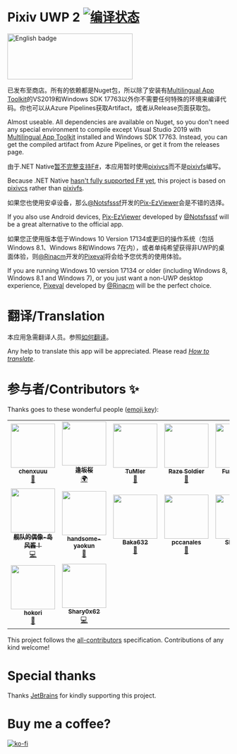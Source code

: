 # Pixiv UWP 2 [![编译状态](https://dev.azure.com/tobiichiamane/pixivfs-uwp/_apis/build/status/tobiichiamane.pixivfs-uwp?branchName=master)](https://dev.azure.com/tobiichiamane/pixivfs-uwp/_build?definitionId=1)

[<img src='https://assets.windowsphone.com/85864462-9c82-451e-9355-a3d5f874397a/English_get-it-from-MS_InvariantCulture_Default.png' alt='English badge' width=284 height=104/>](https://www.microsoft.com/store/apps/9PM8K64J71PL?cid=storebadge&ocid=badge)

已发布至商店。所有的依赖都是Nuget包，所以除了安装有[Multilingual App Toolkit](http://aka.ms/matinstall)的VS2019和Windows SDK 17763以外你不需要任何特殊的环境来编译代码。你也可以从Azure Pipelines获取Artifact，或者从Release页面获取包。

Almost useable. All dependencies are available on Nuget, so you don't need any special environment to compile except Visual Studio 2019 with [Multilingual App Toolkit](http://aka.ms/matinstall) installed and Windows SDK 17763. Instead, you can get the compiled artifact from Azure Pipelines, or get it from the releases page.

由于.NET Native[暂不完整支持F#](https://github.com/dotnet/corert/issues/6055)，本应用暂时使用[pixivcs](https://github.com/tobiichiamane/pixivcs)而不是[pixivfs](https://github.com/tobiichiamane/pixivfs)编写。

Because .NET Native [hasn't fully supported F# yet](https://github.com/dotnet/corert/issues/6055), this project is based on [pixivcs](https://github.com/tobiichiamane/pixivcs) rather than [pixivfs](https://github.com/tobiichiamane/pixivfs). 

如果您也使用安卓设备，那么[@Notsfsssf](https://github.com/Notsfsssf)开发的[Pix-EzViewer](https://github.com/Notsfsssf/Pix-EzViewer)会是不错的选择。

If you also use Android devices, [Pix-EzViewer](https://github.com/Notsfsssf/Pix-EzViewer) developed by [@Notsfsssf](https://github.com/Notsfsssf) will be a great alternative to the official app.

如果您正使用版本低于Windows 10 Version 17134或更旧的操作系统（包括Windows 8.1、Windows 8和Windows 7在内），或者单纯希望获得非UWP的桌面体验，则[@Rinacm](https://github.com/Rinacm)开发的[Pixeval](https://github.com/Rinacm/Pixeval)将会给予您优秀的使用体验。

If you are running Windows 10 version 17134 or older (including Windows 8, Windows 8.1 and Windows 7), or you just want a non-UWP desktop experience, [Pixeval](https://github.com/Rinacm/Pixeval) developed by [@Rinacm](https://github.com/Rinacm) will be the perfect choice.

# 翻译/Translation

本应用急需翻译人员。参照[如何翻译](https://github.com/tobiichiamane/pixivfs-uwp/blob/master/Translate.md)。

Any help to translate this app will be appreciated. Please read [*How to translate*](https://github.com/tobiichiamane/pixivfs-uwp/blob/master/Translate.md).

# 参与者/Contributors ✨

Thanks goes to these wonderful people ([emoji key](https://allcontributors.org/docs/en/emoji-key)):

<!-- ALL-CONTRIBUTORS-LIST:START - Do not remove or modify this section -->
<!-- prettier-ignore-start -->
<!-- markdownlint-disable -->
<table>
  <tr>
    <td align="center"><a href="https://www.chenxublog.com/"><img src="https://avatars3.githubusercontent.com/u/10357394?v=4" width="100px;" alt=""/><br /><sub><b>chenxuuu</b></sub></a><br /><a href="https://github.com/tobiichiamane/pixivfs-uwp/commits?author=chenxuuu" title="Documentation">📖</a></td>
    <td align="center"><a href="https://qaq.jp"><img src="https://avatars1.githubusercontent.com/u/24848528?v=4" width="100px;" alt=""/><br /><sub><b>逢坂桜</b></sub></a><br /><a href="#translation-SakuraSa233" title="Translation">🌍</a></td>
    <td align="center"><a href="https://github.com/TuMIer"><img src="https://avatars2.githubusercontent.com/u/45781074?v=4" width="100px;" alt=""/><br /><sub><b>TuMIer</b></sub></a><br /><a href="https://github.com/tobiichiamane/pixivfs-uwp/issues?q=author%3ATuMIer" title="Bug reports">🐛</a></td>
    <td align="center"><a href="http://razesoldier.cn"><img src="https://avatars0.githubusercontent.com/u/29511518?v=4" width="100px;" alt=""/><br /><sub><b>Raze Soldier</b></sub></a><br /><a href="https://github.com/tobiichiamane/pixivfs-uwp/issues?q=author%3ARazeSoldier" title="Bug reports">🐛</a></td>
    <td align="center"><a href="https://github.com/Funny-ppt"><img src="https://avatars3.githubusercontent.com/u/48616775?v=4" width="100px;" alt=""/><br /><sub><b>Funny-ppt</b></sub></a><br /><a href="https://github.com/tobiichiamane/pixivfs-uwp/issues?q=author%3AFunny-ppt" title="Bug reports">🐛</a></td>
    <td align="center"><a href="https://github.com/dsyo2008"><img src="https://avatars2.githubusercontent.com/u/3739056?v=4" width="100px;" alt=""/><br /><sub><b>dsyo2008</b></sub></a><br /><a href="#ideas-dsyo2008" title="Ideas, Planning, & Feedback">🤔</a></td>
    <td align="center"><a href="https://github.com/ZeroSimple"><img src="https://avatars2.githubusercontent.com/u/22572927?v=4" width="100px;" alt=""/><br /><sub><b>Henry He</b></sub></a><br /><a href="https://github.com/tobiichiamane/pixivfs-uwp/issues?q=author%3AZeroSimple" title="Bug reports">🐛</a> <a href="https://github.com/tobiichiamane/pixivfs-uwp/commits?author=ZeroSimple" title="Code">💻</a></td>
  </tr>
  <tr>
    <td align="center"><a href="https://github.com/frg2089"><img src="https://avatars0.githubusercontent.com/u/42184238?v=4" width="100px;" alt=""/><br /><sub><b>舰队的偶像-岛风酱！</b></sub></a><br /><a href="https://github.com/tobiichiamane/pixivfs-uwp/commits?author=frg2089" title="Code">💻</a></td>
    <td align="center"><a href="https://github.com/handsome-yaokun"><img src="https://avatars1.githubusercontent.com/u/48851792?v=4" width="100px;" alt=""/><br /><sub><b>handsome-yaokun</b></sub></a><br /><a href="https://github.com/tobiichiamane/pixivfs-uwp/issues?q=author%3Ahandsome-yaokun" title="Bug reports">🐛</a></td>
    <td align="center"><a href="https://github.com/Baka632"><img src="https://avatars1.githubusercontent.com/u/48171809?v=4" width="100px;" alt=""/><br /><sub><b>Baka632</b></sub></a><br /><a href="https://github.com/tobiichiamane/pixivfs-uwp/issues?q=author%3ABaka632" title="Bug reports">🐛</a></td>
    <td align="center"><a href="https://github.com/pccanales"><img src="https://avatars3.githubusercontent.com/u/57200458?v=4" width="100px;" alt=""/><br /><sub><b>pccanales</b></sub></a><br /><a href="https://github.com/tobiichiamane/pixivfs-uwp/issues?q=author%3Apccanales" title="Bug reports">🐛</a></td>
    <td align="center"><a href="https://github.com/SLK-xlw"><img src="https://avatars0.githubusercontent.com/u/57425595?v=4" width="100px;" alt=""/><br /><sub><b>SLK-xlw</b></sub></a><br /><a href="https://github.com/tobiichiamane/pixivfs-uwp/issues?q=author%3ASLK-xlw" title="Bug reports">🐛</a></td>
    <td align="center"><a href="https://github.com/Stars-sea"><img src="https://avatars0.githubusercontent.com/u/47738830?v=4" width="100px;" alt=""/><br /><sub><b>Star sea</b></sub></a><br /><a href="https://github.com/tobiichiamane/pixivfs-uwp/issues?q=author%3AStars-sea" title="Bug reports">🐛</a></td>
    <td align="center"><a href="https://github.com/Feng-Bu-Jue"><img src="https://avatars0.githubusercontent.com/u/31085556?v=4" width="100px;" alt=""/><br /><sub><b>FengBuJue</b></sub></a><br /><a href="https://github.com/tobiichiamane/pixivfs-uwp/commits?author=Feng-Bu-Jue" title="Code">💻</a></td>
  </tr>
  <tr>
    <td align="center"><a href="https://www.hokori.cn"><img src="https://avatars1.githubusercontent.com/u/27987136?v=4" width="100px;" alt=""/><br /><sub><b>hokori</b></sub></a><br /><a href="https://github.com/tobiichiamane/pixivfs-uwp/issues?q=author%3Alingxd" title="Bug reports">🐛</a></td>
    <td align="center"><a href="https://github.com/YukinoShary"><img src="https://avatars0.githubusercontent.com/u/26871617?v=4" width="100px;" alt=""/><br /><sub><b>Shary0x62</b></sub></a><br /><a href="https://github.com/tobiichiamane/pixivfs-uwp/commits?author=YukinoShary" title="Code">💻</a></td>
  </tr>
</table>

<!-- markdownlint-enable -->
<!-- prettier-ignore-end -->
<!-- ALL-CONTRIBUTORS-LIST:END -->

This project follows the [all-contributors](https://github.com/all-contributors/all-contributors) specification. Contributions of any kind welcome!

# Special thanks

Thanks [JetBrains](https://www.jetbrains.com/?from=pixivuwp) for kindly supporting this project.

# Buy me a coffee? 

[![ko-fi](https://www.ko-fi.com/img/githubbutton_sm.svg)](https://ko-fi.com/P5P8WD5C)
